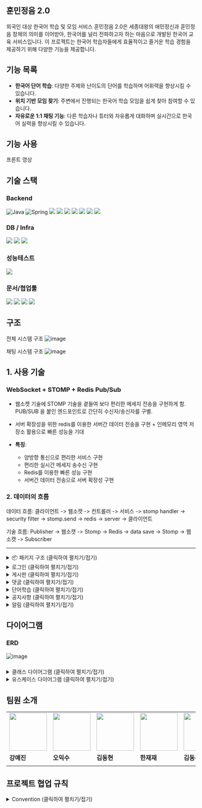 
## 훈민정음 2.0
외국인 대상 한국어 학습 및 모임 서비스
훈민정음 2.0은 세종대왕의 애민정신과 훈민정음 창제의 의미를 이어받아, 한국어를 널리 전파하고자 하는 마음으로 개발된 한국어 교육 서비스입니다. 이 프로젝트는 한국어 학습자들에게 효율적이고 즐거운 학습 경험을 제공하기 위해 다양한 기능을 제공합니다.

## 기능 목록



- **한국어 단어 학습**: 다양한 주제와 난이도의 단어를 학습하며 어휘력을 향상시킬 수 있습니다.
- **위치 기반 모임 찾기**: 주변에서 진행되는 한국어 학습 모임을 쉽게 찾아 참여할 수 있습니다.
- **자유로운 1:1 채팅 기능**: 다른 학습자나 튜터와 자유롭게 대화하며 실시간으로 한국어 실력을 향상시킬 수 있습니다.

## 기능 사용



프론트 영상

## 기술 스택

### Backend <br/>
![Java](https://img.shields.io/badge/Java%2017-007396?style=flat-square&logo=java&logoColor=white)
![Spring](https://img.shields.io/badge/spring-%236DB33F.svg?style=flat-square&logo=spring&logoColor=white)
<img src="https://img.shields.io/badge/Spring%20Boot%203.3.4 -6DB33F?style=flat-square&logo=Spring%20Boot&logoColor=white"/>
<img src="https://img.shields.io/badge/Spring%20Data%20JPA%203.3.2-6DB33F?style=flat-square&logo=&logoColor=white"/>
<img src="https://img.shields.io/badge/Spring Security-6DB33F?style=flat-square&logo=Spring Security&logoColor=white">
<img src="https://img.shields.io/badge/JUnit5-25A162?style=flat-square&logo=JUnit5&logoColor=white">
<img src="https://img.shields.io/badge/Lombok-FF0000?style=flat-square&logo=Lombok&logoColor=white">
<img src="https://img.shields.io/badge/JWT-000000?style=flat-square&logo=JSON-Web-Tokens&logoColor=white">
<img src="https://img.shields.io/badge/Gradle-0?style=flat-square&logo=gradle&logoColor=white&color=%2302303A">

### DB / Infra
<img src="https://img.shields.io/badge/MySQL%208.0.39-4479A1?style=flat-square&logo=MySQL&logoColor=white">  <img src="https://img.shields.io/badge/Redis-DC382D?style=flat-square&logo=Redis&logoColor=white"> <img src="https://img.shields.io/badge/docker-%230db7ed.svg?style=flat-square&logo=docker&logoColor=white">


### 성능테스트
<img src="https://img.shields.io/badge/JMeter-D22128?style=flat-square&logo=Apache-JMeter&logoColor=white">

### 문서/협업툴
<img src="https://img.shields.io/badge/Notion-000000?style=flat-square&logo=notion&logoColor=white"> <img src="https://img.shields.io/badge/Slack-4A154B?style=flat-square&logo=slack&logoColor=white">
<img src="https://img.shields.io/badge/IntelliJ IDEA-4A154B?style=flat-square&logo=intellijidea&logoColor=white">
<img src="https://img.shields.io/badge/Swagger-0?style=flat-square&logo=Swagger&logoColor=white&color=%2385EA2D">

## 구조
전체 시스템 구조
![image](https://github.com/user-attachments/assets/1181647e-2c4f-4a40-81f0-3cc22a8c3922)

채팅 시스템 구조
![image](https://github.com/user-attachments/assets/e2844e3c-09db-4d9a-b6b2-04b132e37f21)
    
## 1. 사용 기술


### **WebSocket + STOMP + Redis Pub/Sub**

-  웹소켓 기술에 STOMP 기술을 곁들여 보다 편리한 메세지 전송을 구현하게 함. PUB/SUB 을 붙인 엔드포인트로 간단히 수신자/송신자를 구별.
-  서버 확장성을 위한 redis를 이용한 서버간 데이터 전송을 구현 + 인메모리 영역 저장소 활용으로 빠른 성능을 기대

- **특징**:
    - 양방향 통신으로 편리한 서비스 구현
    - 편리한 실시간 메세지 송수신 구현
    - Redis를 이용한 빠른 성능 구현
    - 서버간 데이터 전송으로 서버 확장성 구현

### 2. 데이터의 흐름


 데이터 흐름: 클라이언트 -> 웹소캣 -> 컨트롤러 -> 서비스 -> stomp handler -> security filter -> stomp.send -> redis -> server -> 클라이언트 

 기술 흐름: Publisher -> 웹소캣 -> Stomp -> Redis -> data save -> Stomp -> 웹소캣 -> Subscriber
 
 
 -------------------------------------------------------------------------------------------------------------------
<details>
  <summary>📦 패키지 구조 (클릭하여 펼치기/접기)</summary>

├─ src<br/>
│  ├─ main <br/>
│  │  ├─ java <br/>
│  │  │  └─ com <br/>
│  │  │     └─ hunmin <br/>
│  │  │        └─ domain <br/>
│  │  │           ├─ config <br/>
│  │  │           ├─ controller <br/>
│  │  │           │  └─ advice     <br/>
│  │  │           ├─ dto<br/>
│  │  │           │  ├─ board <br/>
│  │  │           │  ├─ chat  <br/>
│  │  │           │  ├─ comment <br/>
│  │  │           │  ├─ member <br/>
│  │  │           │  ├─ notice <br/>
│  │  │           │  ├─ notification <br/>
│  │  │           │  ├─ page<br/>
│  │  │           │  └─ word<br/>
│  │  │           ├─ entity<br/>
│  │  │           ├─ exception<br/>
│  │  │           ├─ handler<br/>
│  │  │           ├─ json<br/>
│  │  │           ├─ jwt<br/>
│  │  │           ├─ pubsub<br/>
│  │  │           ├─ repository<br/>
│  │  │           │  └─ search<br/>
│  │  │           └─ service<br/>
│  │  └─ resources<br/>
│  │     ├─ static<br/>
│  │     │  ├─ images<br/>
│  │     └─ templates<br/>
│  │        └─ message<br/>
│  └─ test<br/>
│     └─ java<br/>
│        └─ com<br/>
│           └─ hunmin<br/>
│              └─ domain<br/>
│                 ├─ repository<br/>
│                 └─ service<br/>
└─ uploads

</details>

<details>
<summary>로그인 (클릭하여 펼치기/접기)</summary>
  
![image](https://github.com/user-attachments/assets/4e3c2e4c-2deb-4515-83b6-f901742ac990)


</details>

<details>
<summary>게시판 (클릭하여 펼치기/접기)</summary>

![image](https://github.com/user-attachments/assets/6e2df253-3810-477b-aaab-e1f70ac1bddf)


</details>

<details>
<summary>댓글 (클릭하여 펼치기/접기)</summary>

![image](https://github.com/user-attachments/assets/f18c3e47-5c45-47e5-8b5f-87c2766771cb)

</details>

<details>
<summary>단어학습 (클릭하여 펼치기/접기)</summary>

![image](https://github.com/user-attachments/assets/6a3f9cac-728a-4b52-8af5-8fc29396fc00)

</details>

<details>
<summary>공지사항 (클릭하여 펼치기/접기)</summary>

![image](https://github.com/user-attachments/assets/2346b9c0-8591-43e4-a4dc-6fa9c0058733)

</details>

<details>
<summary>알림 (클릭하여 펼치기/접기)</summary>

![image](https://github.com/user-attachments/assets/69e09a9f-e7a7-4d0f-a57b-80c7cc63c513)

</details>



## 다이어그램
### ERD
![image](https://github.com/user-attachments/assets/7fd35a00-f121-44e2-9c33-302baefb44bd)


###
<details>
<summary>클래스 다이어그램 (클릭하여 펼치기/접기)</summary>

![hunmin](https://github.com/user-attachments/assets/566f6dd3-dcaf-4e60-ab9e-0138137f2aa6)

</details>

<details>
<summary>유스케이스 다이어그램 (클릭하여 펼치기/접기)</summary>
  
![USECASE  ](https://github.com/user-attachments/assets/61339a9e-571f-4370-8dbf-33f72ad329d0)

</details>



## 팀원 소개

<table>
  <tr>
    <td>
        <a href="https://github.com/kang-ye-jin">
            <img src="https://avatars.githubusercontent.com/u/143896003?v=4" width="100px" />
        </a>
    </td>
    <td>
        <a href="https://github.com/iam52">
            <img src="https://avatars.githubusercontent.com/u/131854898?v=4" width="100px" />
        </a>
    </td>
    <td>
        <a href="https://github.com/Dom1046">
            <img src="https://avatars.githubusercontent.com/u/173169283?v=4" width="100px" />
        </a>
    </td>
    <td>
        <a href="https://github.com/HanJae-Jae">
            <img src="https://avatars.githubusercontent.com/u/177859651?v=4" width="100px" />
        </a>
    </td>
    <td>
        <a href="https://github.com/DongWooKim4343">
            <img src="https://avatars.githubusercontent.com/u/106728608?v=4" width="100px" />
        </a>
    </td>
  </tr>
  <tr>
    <td><b>강예진</b></td>
    <td><b>오익수</b></td>
    <td><b>김동현</b></td>
    <td><b>한재재</b></td>
    <td><b>김동우</b></td>
  </tr>
  <tr>
    <td><b></b></td>
    <td><b></b></td>
    <td><b></b></td>
    <td><b></b></td>
    <td><b></b></td>
  </tr>
</table>


## 프로젝트 협업 규칙

<details>
<summary>Convention (클릭하여 펼치기/접기)</summary>
<aside>
💡

이슈 생성 → 브랜치 생성 → 해당 브랜치로 이동 → develop pull → 작업 중간중간 커밋 → 해당 이슈에 대한 작업이 다 완료되면 pr 생성

🚨 커밋 메시지도 템플릿을 지켜주세요 (커밋 메시지 push 전까지는 수정할 수 있어요)

🚨 헷갈리면 push를 멈춰 주세요

🚨 merge 시 충돌을 주의해 주세요 ❗️

🚨 main은 배포중인 브랜치이므로 pr은 develop 으로 부탁드려요

🚨 궁금한 점이 있다면 언제든 같이 해결해요 😊

</aside>

### [type]

- feat : 새로운 기능 구현
- mod : 코드 및 내부 파일 수정
- add : feat 이외의 부수적인 코드, 파일, 라이브러리 추가
- del : 불필요한 코드나 파일 삭제
- fix : 버그 및 오류 해결
- ui : UI 관련 작업
- chore : 버전 코드, 패키지 구조, 함수 및 변수명 변경 등의 작은 작업
- hotfix : 배포된 버전에 이슈 발생 시, 긴급하게 수정 작업
- rename : 파일이나 폴더명 수정
- docs : README나 Wiki 등의 문서 작업
- refactor : 코드 리팩토링
- merge : 서로 다른 브랜치 간의 병합
- comment : 필요한 주석 추가 및 변경

---

### issue

- 제목
    
    ```java
    [type] 작업 내용 간단히
    ```
    

### branch

<aside>
  
💡issue 안에서 바로 branch를 만들어주세요 ❗️

</aside>

```java
feature/#(이슈번호 앞에 붙여주세요!

ex) feature/#1-add-ipa-엔티티-설계
```

### commit message

```java
[type] 작업 내용 간단히

ex) 
[feat] ~~~한 기능 구현 
```

### PR

- 제목
    
    ```java
    [type] 작업 내용 간단히
    ```

### 패키지명

- 소문자

### 패키지 구조

com>도메인 명>www>

- config
- controller>advice
- dto
- entity
- exception
- repository>search
- security
- service
- jwt

= <Test 패키지는 main과 대칭>

- ctrl+shift+t
- 자바 컨벤션 준수

### 기타

- if 중괄호 필수
    
    ```java
    if (condition) {
        // 한 줄이라도
    }
    ```
    
- 클래스, 메서드 주석
    
    ```java
    //간단한 설명
    ```
    

- 로그 : 필요 시 규칙없이 작성
</details>

